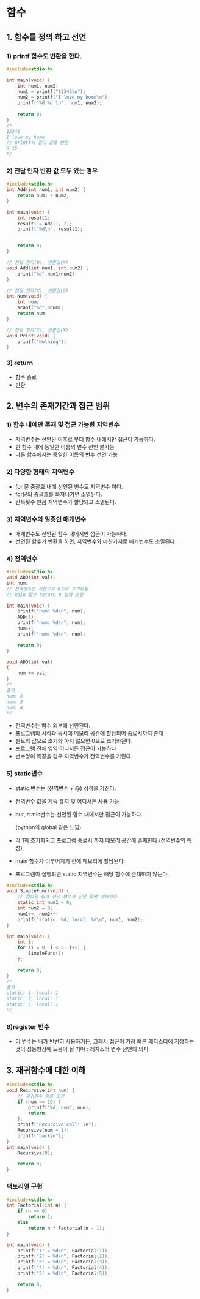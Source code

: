 # 함수

## 1. 함수를 정의 하고 선언

### 1) printf 함수도 반환을 한다.

``` c
#include<stdio.h>

int main(void) {
	int num1, num2;
	num1 = printf("12345\n");
	num2 = printf("I love my home\n");
	printf("%d %d \n", num1, num2);
    
	return 0;
}
/*
12345
I love my home
// printf의 길이 값을 반환
6 15
*/
```

### 2) 전달 인자 반환 값 모두 있는 경우

``` c
#include<stdio.h>
int Add(int num1, int num2) {
	return num1 + num2;
}

int main(void) {
	int result1;
	result1 = Add(1, 2);
	printf("%d\n", result1);


	return 0;
}

// 전달 인자(O), 반환값(X)
void Add(int num1, int num2) {
	print("%d",num1+num2)
}

// 전달 인자(X), 반환값(O)
int Num(void) {
	int num;
    scanf("%d",&num);
    return num;
}

// 전달 인자(X), 반환값(X)
void Print(void) {
	printf("Nothing");
}
```

### 3) return

* 함수 종료
* 반환



## 2. 변수의 존재기간과 접근 범위

### 1) 함수 내에만 존재 및 접근 가능한 지역변수

* 지역변수는 선언된 이후로 부터 함수 내에서만 접근이 가능하다.
* 한 함수 내에 동일한 이름의 변수 선언 불가능
* 다른 함수에서는 동일한 이름의 변수 선언 가능

### 2) 다양한 형태의 지역변수

* for 문 중괄호 내에 선언된 변수도 지역변수 이다.
* for문의 중괄호를 빠져나가면 소멸된다.
* 반복횟수 만큼 지역변수가 할당되고 소멸된다.

### 3) 지역변수의 일종인 매개변수

* 매개변수도 선언된 함수 내에서만 접근이 가능하다.
* 선언된 함수가 반환을 하면, 지역변수와 마찬가지로 매개변수도 소멸된다.

### 4) 전역변수

```c
#include<stdio.h>
void ADD(int val);
int num;	
// 전역변수는 기본으로 0으로 초기화됨
// main 함수 return 0 일떄 소멸

int main(void) {
	printf("num: %d\n", num);
	ADD(3);
	printf("num: %d\n", num);
	num++;
	printf("num: %d\n", num);

	return 0;
}

void ADD(int val)
{
	num += val;
}
/*
출력
num: 0
num: 3
num: 4
*/ 
```

* 전역변수는 함수 외부에 선언된다.
* 프로그램의 시작과 동시에 메모리 공간에 할당되어 종료시까지 존재
* 별도의 값으로 초기화 하지 않으면 0으로 초기화된다.
* 프로그램 전체 영역 어디서든 접근이 가능하다
* 변수명이 똑같을 경우 지역변수가 전역변수를 가린다.

### 5) static변수

* static 변수는 (전역변수 + @) 성격을 가진다.

* 전역변수 값을 계속 유지 및 어디서든 사용 가능

* but, static변수는 선언된 함수 내에서만 접근이 가능하다.

  (python의 global 같은 느낌)

* 딱 1회 초기화되고 프로그램 종료시 까지 메모리 공간에 존재한다.(전역변수의 특성)

* main 함수가 이루어지기 전에 메모리에 할당된다.

* 프로그램이 실행되면 static 지역변수는 해당 함수에 존재하지 않는다.

```c
#include<stdio.h>
void SimpleFunc(void) {
    // 컴파일 될때 선언 함수가 선언 할땐 생략된다.
	static int num1 = 0;
	int num2 = 0;
	num1++, num2++;
	printf("static: %d, local: %d\n", num1, num2);
}

int main(void) {
	int i;
	for (i = 0; i < 3; i++) {
		SimpleFunc();
	};

	return 0;
}
/*
출력
static: 1, local: 1
static: 2, local: 1
static: 3, local: 1
*/
```



### 6)register 변수

* 이 변수는 내가 빈번히 사용하거든, 그래서 접근이 가장 빠른 레지스터에 저장하는 것이 성능향상에 도움이 될 거야 : 레지스터 변수 선언의 의미



## 3. 재귀함수에 대한 이해

```c
#include<stdio.h>
void Recursive(int num) {
    // 재귀함수 종료 조건
	if (num == 10) {
		printf("%d, num", num);
		return;
	};
	printf("Recurcive call! \n");
	Recursive(num + 1);
	printf("back\n");
}
int main(void) {
	Recursive(0);

	return 0;
}
```

### 팩토리얼 구현

```c
#include<stdio.h>
int Factorial(int n) {
	if (n == 0)
		return 1;
	else
		return n * Factorial(n - 1);
}

int main(void) {
	printf("1! = %d\n", Factorial(1));
	printf("2! = %d\n", Factorial(2));
	printf("3! = %d\n", Factorial(3));
	printf("4! = %d\n", Factorial(4));
	printf("5! = %d\n", Factorial(5));

	return 0;
}
```

